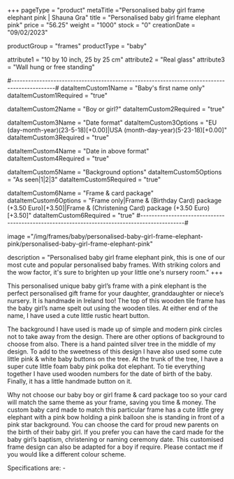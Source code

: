 +++
pageType = "product"
metaTitle ="Personalised baby girl frame elephant pink | Shauna Gra"
title = "Personalised baby girl frame elephant pink"
price = "56.25"
weight = "1000"
stock = "0"
creationDate = "09/02/2023"

productGroup = "frames"
productType = "baby"

attribute1 = "10 by 10 inch, 25 by 25 cm" 
attribute2 = "Real glass"
attribute3 = "Wall hung or free standing"

#---------------------------------------------------------------------------------------------#
dataItemCustom1Name = "Baby's first name only"
dataItemCustom1Required = "true"

dataItemCustom2Name = "Boy or girl?"
dataItemCustom2Required = "true"

dataItemCustom3Name = "Date format"
dataItemCustom3Options = "EU (day-month-year)(23-5-18)[+0.00]|USA (month-day-year)(5-23-18)[+0.00]"
dataItemCustom3Required = "true"

dataItemCustom4Name = "Date in above format"
dataItemCustom4Required = "true"

dataItemCustom5Name = "Background options"
dataItemCustom5Options = "As seen|1|2|3"
dataItemCustom5Required = "true"

dataItemCustom6Name = "Frame & card package"
dataItemCustom6Options = "Frame only|Frame & (Birthday Card) package (+3.50 Euro)[+3.50]|Frame & (Christening Card) package (+3.50 Euro)[+3.50]"
dataItemCustom6Required = "true"
#---------------------------------------------------------------------------------------------#

image ="/img/frames/baby/personalised-baby-girl-frame-elephant-pink/personalised-baby-girl-frame-elephant-pink"

description = "Personalised baby girl frame elephant pink, this is one of our most cute and popular personalised baby frames. With striking colors and the wow factor, it's sure to brighten up your little one's nursery room."
+++

This personalised unique baby girl’s frame with a pink elephant is the perfect personalised gift frame for your daughter, granddaughter or niece’s nursery. It is handmade in Ireland too! The top of this wooden tile frame has the baby girl’s name spelt out using the wooden tiles. At either end of the name, I have used a cute little rustic heart button.

The background I have used is made up of simple and modern pink circles not to take away from the design. There are other options of background to choose from also. There is a hand painted silver tree in the middle of my design. To add to the sweetness of this design I have also used some cute little pink & white baby buttons on the tree. At the trunk of the tree, I have a super cute little foam baby pink polka dot elephant. To tie everything together I have used wooden numbers for the date of birth of the baby. Finally, it has a little handmade button on it.

Why not choose our baby boy or girl frame & card package too so your card will match the same theme as your frame, saving you time & money. The custom baby card made to match this particular frame has a cute little grey elephant with a pink bow holding a pink balloon she is standing in front of a pink star background. You can choose the card for proud new parents on the birth of their baby girl. If you prefer you can have the card made for the baby girl’s baptism, christening or naming ceremony date. This customised frame design can also be adapted for a boy if require. Please contact me if you would like a different colour scheme.

Specifications are: -
